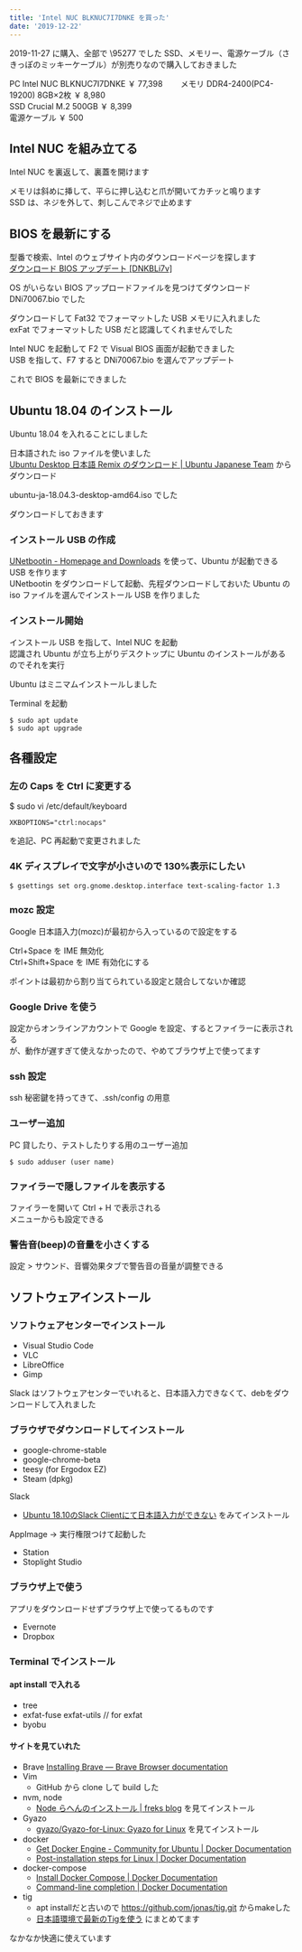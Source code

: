 ```yaml
---
title: 'Intel NUC BLKNUC7I7DNKE を買った'
date: '2019-12-22'
---
```


2019-11-27 に購入、全部で \95277 でした
SSD、メモリー、電源ケーブル（さきっぽのミッキーケーブル）が別売りなので購入しておきました

PC Intel NUC BLKNUC7I7DNKE ￥ 77,398　　
メモリ DDR4-2400(PC4-19200) 8GB×2枚 ￥ 8,980  
SSD Crucial M.2 500GB ￥ 8,399  
電源ケーブル ￥ 500  

## Intel NUC を組み立てる

Intel NUC を裏返して、裏蓋を開けます

メモリは斜めに挿して、平らに押し込むと爪が開いてカチッと鳴ります  
SSD は、ネジを外して、刺しこんでネジで止めます

## BIOS を最新にする

型番で検索、Intel のウェブサイト内のダウンロードページを探します  
[ダウンロード BIOS アップデート \[DNKBLi7v\]](https://downloadcenter.intel.com/ja/download/29201?product=130392)

OS がいらない BIOS アップロードファイルを見つけてダウンロード  
DNi70067.bio でした

ダウンロードして Fat32 でフォーマットした USB メモリに入れました  
exFat でフォーマットした USB だと認識してくれませんでした

Intel NUC を起動して F2 で Visual BIOS 画面が起動できました  
USB を指して、F7 すると DNi70067.bio を選んでアップデート

これで BIOS を最新にできました

## Ubuntu 18.04 のインストール

Ubuntu 18.04 を入れることにしました

日本語された iso ファイルを使いました  
[Ubuntu Desktop 日本語 Remix のダウンロード \| Ubuntu Japanese Team](https://www.ubuntulinux.jp/download/ja-remix) からダウンロード

ubuntu-ja-18.04.3-desktop-amd64.iso でした

ダウンロードしておきます

### インストール USB の作成

[UNetbootin \- Homepage and Downloads](https://unetbootin.github.io/) を使って、Ubuntu が起動できる USB を作ります  
UNetbootin をダウンロードして起動、先程ダウンロードしておいた Ubuntu の iso ファイルを選んでインストール USB を作りました

### インストール開始

インストール USB を指して、Intel NUC を起動  
認識され Ubuntu が立ち上がりデスクトップに Ubuntu のインストールがあるのでそれを実行

Ubuntu はミニマムインストールしました

Terminal を起動

```
$ sudo apt update
$ sudo apt upgrade
```

## 各種設定

### 左の Caps を Ctrl に変更する

\$ sudo vi /etc/default/keyboard

```
XKBOPTIONS="ctrl:nocaps"
```

を追記、PC 再起動で変更されました

### 4K ディスプレイで文字が小さいので 130%表示にしたい

```
$ gsettings set org.gnome.desktop.interface text-scaling-factor 1.3
```

### mozc 設定

Google 日本語入力(mozc)が最初から入っているので設定をする

Ctrl+Space を IME 無効化  
Ctrl+Shift+Space を IME 有効化にする

ポイントは最初から割り当てられている設定と競合してないか確認

### Google Drive を使う

設定からオンラインアカウントで Google を設定、するとファイラーに表示される  
が、動作が遅すぎて使えなかったので、やめてブラウザ上で使ってます  

### ssh 設定

ssh 秘密鍵を持ってきて、.ssh/config の用意

### ユーザー追加

PC 貸したり、テストしたりする用のユーザー追加

```
$ sudo adduser (user name)
```

### ファイラーで隠しファイルを表示する

ファイラーを開いて Ctrl + H で表示される  
メニューからも設定できる

### 警告音(beep)の音量を小さくする

設定 > サウンド、音響効果タブで警告音の音量が調整できる

## ソフトウェアインストール

### ソフトウェアセンターでインストール

- Visual Studio Code
- VLC
- LibreOffice
- Gimp

Slack はソフトウェアセンターでいれると、日本語入力できなくて、debをダウンロードして入れました

### ブラウザでダウンロードしてインストール

- google-chrome-stable
- google-chrome-beta
- teesy (for Ergodox EZ)
- Steam (dpkg)

Slack
- [Ubuntu 18\.10のSlack Clientにて日本語入力ができない](https://qiita.com/Kameneko/items/f2e44835d529aca41b78) をみてインストール  


AppImage -> 実行権限つけて起動した
- Station
- Stoplight Studio

### ブラウザ上で使う

アプリをダウンロードせずブラウザ上で使ってるものです

- Evernote
- Dropbox

### Terminal でインストール

#### apt install で入れる

- tree
- exfat-fuse exfat-utils // for exfat
- byobu

#### サイトを見ていれた

- Brave [Installing Brave — Brave Browser documentation](https://brave-browser.readthedocs.io/en/latest/installing-brave.html#linux)
- Vim
  - GitHub から clone して build した
- nvm, node
  - [Node らへんのインストール \| freks blog](https://blog.freks.jp/node-install/) を見てインストール
- Gyazo
  - [gyazo/Gyazo\-for\-Linux: Gyazo for Linux](https://github.com/gyazo/Gyazo-for-Linux) を見てインストール
- docker
  - [Get Docker Engine \- Community for Ubuntu \| Docker Documentation](https://docs.docker.com/install/linux/docker-ce/ubuntu/)
  - [Post\-installation steps for Linux \| Docker Documentation](https://docs.docker.com/install/linux/linux-postinstall/)
- docker-compose
  - [Install Docker Compose \| Docker Documentation](https://docs.docker.com/compose/install/)
  - [Command\-line completion \| Docker Documentation](https://docs.docker.com/compose/completion/)
- tig
  - apt installだと古いので https://github.com/jonas/tig.git からmakeした
  - [日本語環境で最新のTigを使う](https://blog.freks.jp/tig-install) にまとめてます

なかなか快適に使えています
